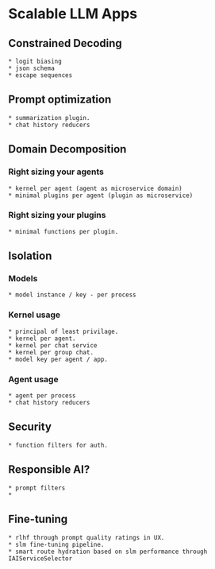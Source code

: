 # Scalable LLM Apps

## Constrained Decoding
    * logit biasing
    * json schema
    * escape sequences

## Prompt optimization
    * summarization plugin.
    * chat history reducers

## Domain Decomposition

### Right sizing your agents
    * kernel per agent (agent as microservice domain)
    * minimal plugins per agent (plugin as microservice)

### Right sizing your plugins
    * minimal functions per plugin.

## Isolation

### Models
    * model instance / key - per process

### Kernel usage
    * principal of least privilage.
    * kernel per agent.
    * kernel per chat service
    * kernel per group chat.
    * model key per agent / app.

### Agent usage
    * agent per process
    * chat history reducers

## Security
    * function filters for auth.

## Responsible AI?
    * prompt filters
    * 

## Fine-tuning
    * rlhf through prompt quality ratings in UX.
    * slm fine-tuning pipeline.
    * smart route hydration based on slm performance through IAIServiceSelector

